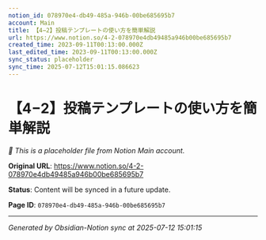 ```yaml
---
notion_id: 078970e4-db49-485a-946b-00be685695b7
account: Main
title: 【4−2】投稿テンプレートの使い方を簡単解説
url: https://www.notion.so/4-2-078970e4db49485a946b00be685695b7
created_time: 2023-09-11T00:13:00.000Z
last_edited_time: 2023-09-11T00:13:00.000Z
sync_status: placeholder
sync_time: 2025-07-12T15:01:15.086623
---
```


# 【4−2】投稿テンプレートの使い方を簡単解説

*🔄 This is a placeholder file from Notion Main account.*

**Original URL**: https://www.notion.so/4-2-078970e4db49485a946b00be685695b7

**Status**: Content will be synced in a future update.

**Page ID**: `078970e4-db49-485a-946b-00be685695b7`

---

*Generated by Obsidian-Notion sync at 2025-07-12 15:01:15*
